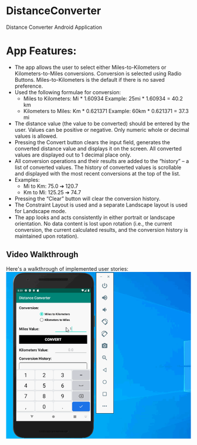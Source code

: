 # DistanceConverter
Distance Converter Android Application


# App Features:
* The app allows the user to select either Miles-to-Kilometers or Kilometers-to-Miles conversions. Conversion is selected using Radio Buttons. Miles-to-Kilometers is the default if there is no saved preference.
* Used the following formulae for conversion:
  * Miles to Kilometers: Mi * 1.60934 Example: 25mi * 1.60934 = 40.2 km
  * Kilometers to Miles: Km * 0.621371 Example: 60km * 0.621371 = 37.3 mi
* The distance value (the value to be converted) should be entered by the user. Values can be positive or negative. Only numeric whole or decimal values is allowed.
* Pressing the Convert button clears the input field, generates the converted distance value and displays it on the screen. All converted values are displayed out to 1 decimal place only.
* All conversion operations and their results are added to the “history” – a list of converted values. The history of converted values is scrollable and displayed with the most recent conversions at the top of the list.
* Examples:
  * Mi to Km: 75.0 ➔ 120.7
  * Km to Mi: 125.25 ➔ 74.7
* Pressing the “Clear” button will clear the conversion history.
* The Constraint Layout is used and a separate Landscape layout is used for Landscape mode.
* The app looks and acts consistently in either portrait or landscape orientation. No data content is lost upon rotation (i.e., the current conversion, the current calculated results, and the conversion history is maintained upon rotation).


## Video Walkthrough

Here's a walkthrough of implemented user stories:
<img src='walkthrough.gif' title='Video Walkthrough' width='' alt='Video Walkthrough' />

